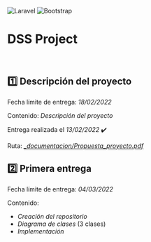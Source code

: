 ![Laravel](https://img.shields.io/badge/laravel-%23FF2D20.svg?style=for-the-badge&logo=laravel&logoColor=white)
![Bootstrap](https://img.shields.io/badge/bootstrap-%23563D7C.svg?style=for-the-badge&logo=bootstrap&logoColor=white)

# DSS Project

<br>

## :one: Descripción del proyecto

Fecha límite de entrega: _18/02/2022_

Contenido: _Descripción del proyecto_

Entrega realizada el _13/02/2022_ ✔️

Ruta: [_\_documentacion/Propuesta\_proyecto.pdf_](./\_documentacion/Propuesta_proyecto.pdf)
## :two: Primera entrega

Fecha límite de entrega: _04/03/2022_

Contenido:
- _Creación del repositorio_
- _Diagrama de clases_ (3 clases)
- _Implementación_
